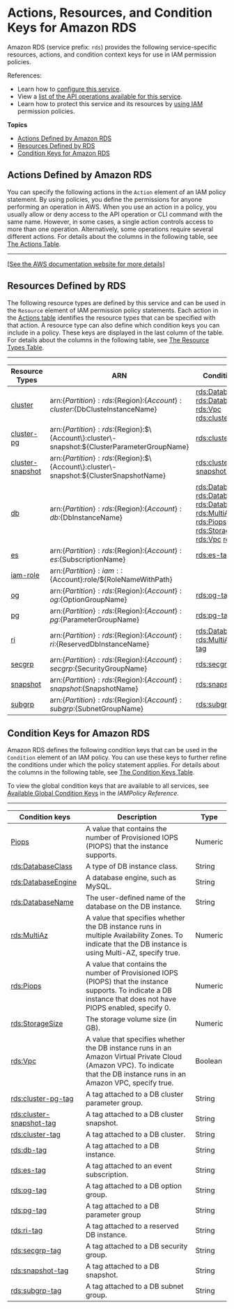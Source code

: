 # Actions, Resources, and Condition Keys for Amazon RDS<a name="list_amazonrds"></a>

Amazon RDS \(service prefix: `rds`\) provides the following service\-specific resources, actions, and condition context keys for use in IAM permission policies\.

References:
+ Learn how to [configure this service](http://docs.aws.amazon.com/AmazonRDS/latest/UserGuide/)\.
+ View a [list of the API operations available for this service](http://docs.aws.amazon.com/AmazonRDS/latest/APIReference/)\.
+ Learn how to protect this service and its resources by [using IAM](http://docs.aws.amazon.com/AmazonRDS/latest/UserGuide/UsingWithRDS.IAM.html) permission policies\.

**Topics**
+ [Actions Defined by Amazon RDS](#amazonrds-actions-as-permissions)
+ [Resources Defined by RDS](#amazonrds-resources-for-iam-policies)
+ [Condition Keys for Amazon RDS](#amazonrds-policy-keys)

## Actions Defined by Amazon RDS<a name="amazonrds-actions-as-permissions"></a>

You can specify the following actions in the `Action` element of an IAM policy statement\. By using policies, you define the permissions for anyone performing an operation in AWS\. When you use an action in a policy, you usually allow or deny access to the API operation or CLI command with the same name\. However, in some cases, a single action controls access to more than one operation\. Alternatively, some operations require several different actions\. For details about the columns in the following table, see [The Actions Table](reference_policies_actions-resources-contextkeys.md#actions_table)\.


****  
[\[See the AWS documentation website for more details\]](http://docs.aws.amazon.com/IAM/latest/UserGuide/list_amazonrds.html)

## Resources Defined by RDS<a name="amazonrds-resources-for-iam-policies"></a>

The following resource types are defined by this service and can be used in the `Resource` element of IAM permission policy statements\. Each action in the [Actions table](#amazonrds-actions-as-permissions) identifies the resource types that can be specified with that action\. A resource type can also define which condition keys you can include in a policy\. These keys are displayed in the last column of the table\. For details about the columns in the following table, see [The Resource Types Table](reference_policies_actions-resources-contextkeys.md#resources_table)\.


****  

| Resource Types | ARN | Condition Keys | 
| --- | --- | --- | 
| [cluster](http://docs.aws.amazon.com/AmazonRDS/latest/UserGuide/Aurora.Managing.html) | arn:$\{Partition\}:rds:$\{Region\}:$\{Account\}:cluster:$\{DbClusteInstanceName\} | [rds:DatabaseEngine](#amazonrds-rds_DatabaseEngine) [rds:DatabaseName](#amazonrds-rds_DatabaseName) [rds:Vpc](#amazonrds-rds_Vpc) [rds:cluster\-tag](#amazonrds-rds_cluster-tag)  | 
| [cluster\-pg](http://docs.aws.amazon.com/AmazonRDS/latest/UserGuide/USER_WorkingWithParamGroups.html) | arn:$\{Partition\}:rds:$\{Region\}:$\{Account\}:cluster\-snapshot:$\{ClusterParameterGroupName\} | [rds:cluster\-pg\-tag](#amazonrds-rds_cluster-pg-tag)  | 
| [cluster\-snapshot](http://docs.aws.amazon.com/AmazonRDS/latest/UserGuide/USER_WorkingWithAutomatedBackups.html) | arn:$\{Partition\}:rds:$\{Region\}:$\{Account\}:cluster\-snapshot:$\{ClusterSnapshotName\} | [rds:cluster\-snapshot\-tag](#amazonrds-rds_cluster-snapshot-tag)  | 
| [db](http://docs.aws.amazon.com/AmazonRDS/latest/UserGuide/Overview.DBInstance.html) | arn:$\{Partition\}:rds:$\{Region\}:$\{Account\}:db:$\{DbInstanceName\} | [rds:DatabaseClass](#amazonrds-rds_DatabaseClass) [rds:DatabaseEngine](#amazonrds-rds_DatabaseEngine) [rds:DatabaseName](#amazonrds-rds_DatabaseName) [rds:MultiAz](#amazonrds-rds_MultiAz) [rds:Piops](#amazonrds-rds_Piops) [rds:StorageSize](#amazonrds-rds_StorageSize) [rds:Vpc](#amazonrds-rds_Vpc) [rds:db\-tag](#amazonrds-rds_db-tag)  | 
| [es](http://docs.aws.amazon.com/AmazonRDS/latest/UserGuide/USER_Events.html) | arn:$\{Partition\}:rds:$\{Region\}:$\{Account\}:es:$\{SubscriptionName\} | [rds:es\-tag](#amazonrds-rds_es-tag)  | 
| [iam\-role](http://docs.aws.amazon.com/AmazonRDS/latest/UserGuide/UsingWithRDS.IAM.html) | arn:$\{Partition\}:iam::$\{Account\}:role/$\{RoleNameWithPath\} |  | 
| [og](http://docs.aws.amazon.com/AmazonRDS/latest/UserGuide/USER_WorkingWithOptionGroups.html) | arn:$\{Partition\}:rds:$\{Region\}:$\{Account\}:og:$\{OptionGroupName\} | [rds:og\-tag](#amazonrds-rds_og-tag)  | 
| [pg](http://docs.aws.amazon.com/AmazonRDS/latest/UserGuide/USER_WorkingWithParamGroups.html) | arn:$\{Partition\}:rds:$\{Region\}:$\{Account\}:pg:$\{ParameterGroupName\} | [rds:pg\-tag](#amazonrds-rds_pg-tag)  | 
| [ri](http://docs.aws.amazon.com/AmazonRDS/latest/UserGuide/USER_WorkingWithReservedDBInstances.html) | arn:$\{Partition\}:rds:$\{Region\}:$\{Account\}:ri:$\{ReservedDbInstanceName\} | [rds:DatabaseClass](#amazonrds-rds_DatabaseClass) [rds:MultiAz](#amazonrds-rds_MultiAz) [rds:ri\-tag](#amazonrds-rds_ri-tag)  | 
| [secgrp](http://docs.aws.amazon.com/AmazonRDS/latest/UserGuide/USER_WorkingWithSecurityGroups.html) | arn:$\{Partition\}:rds:$\{Region\}:$\{Account\}:secgrp:$\{SecurityGroupName\} | [rds:secgrp\-tag](#amazonrds-rds_secgrp-tag)  | 
| [snapshot](http://docs.aws.amazon.com/AmazonRDS/latest/UserGuide/USER_WorkingWithAutomatedBackups.html) | arn:$\{Partition\}:rds:$\{Region\}:$\{Account\}:snapshot:$\{SnapshotName\} | [rds:snapshot\-tag](#amazonrds-rds_snapshot-tag)  | 
| [subgrp](http://docs.aws.amazon.com/AmazonRDS/latest/UserGuide/USER_VPC.Scenarios.html#USER_VPC.Scenario1) | arn:$\{Partition\}:rds:$\{Region\}:$\{Account\}:subgrp:$\{SubnetGroupName\} | [rds:subgrp\-tag](#amazonrds-rds_subgrp-tag)  | 

## Condition Keys for Amazon RDS<a name="amazonrds-policy-keys"></a>

Amazon RDS defines the following condition keys that can be used in the `Condition` element of an IAM policy\. You can use these keys to further refine the conditions under which the policy statement applies\. For details about the columns in the following table, see [The Condition Keys Table](reference_policies_actions-resources-contextkeys.md#context_keys_table)\.

To view the global condition keys that are available to all services, see [Available Global Condition Keys](http://docs.aws.amazon.com/IAM/latest/UserGuide/reference_policies_condition-keys.html#AvailableKeys) in the *IAMPolicy Reference*\.


****  

| Condition keys | Description | Type | 
| --- | --- | --- | 
| [Piops](http://docs.aws.amazon.com/AmazonRDS/latest/UserGuide/UsingWithRDS.IAM.Conditions.html) | A value that contains the number of Provisioned IOPS \(PIOPS\) that the instance supports\. | Numeric | 
| [rds:DatabaseClass](http://docs.aws.amazon.com/AmazonRDS/latest/UserGuide/UsingWithRDS.IAM.Conditions.html) | A type of DB instance class\. | String | 
| [rds:DatabaseEngine](http://docs.aws.amazon.com/AmazonRDS/latest/UserGuide/UsingWithRDS.IAM.Conditions.html) | A database engine, such as MySQL\. | String | 
| [rds:DatabaseName](http://docs.aws.amazon.com/AmazonRDS/latest/UserGuide/UsingWithRDS.IAM.Conditions.html) | The user\-defined name of the database on the DB instance\. | String | 
| [rds:MultiAz](http://docs.aws.amazon.com/AmazonRDS/latest/UserGuide/UsingWithRDS.IAM.Conditions.html) | A value that specifies whether the DB instance runs in multiple Availability Zones\. To indicate that the DB instance is using Multi\-AZ, specify true\. | Numeric | 
| [rds:Piops](http://docs.aws.amazon.com/AmazonRDS/latest/UserGuide/UsingWithRDS.IAM.Conditions.html) | A value that contains the number of Provisioned IOPS \(PIOPS\) that the instance supports\. To indicate a DB instance that does not have PIOPS enabled, specify 0\. | Numeric | 
| [rds:StorageSize](http://docs.aws.amazon.com/AmazonRDS/latest/UserGuide/UsingWithRDS.IAM.Conditions.html) | The storage volume size \(in GB\)\. | Numeric | 
| [rds:Vpc](http://docs.aws.amazon.com/AmazonRDS/latest/UserGuide/UsingWithRDS.IAM.Conditions.html) | A value that specifies whether the DB instance runs in an Amazon Virtual Private Cloud \(Amazon VPC\)\. To indicate that the DB instance runs in an Amazon VPC, specify true\. | Boolean | 
| [rds:cluster\-pg\-tag](http://docs.aws.amazon.com/AmazonRDS/latest/UserGuide/UsingWithRDS.IAM.Conditions.html) | A tag attached to a DB cluster parameter group\. | String | 
| [rds:cluster\-snapshot\-tag](http://docs.aws.amazon.com/AmazonRDS/latest/UserGuide/UsingWithRDS.IAM.Conditions.html) | A tag attached to a DB cluster snapshot\. | String | 
| [rds:cluster\-tag](http://docs.aws.amazon.com/AmazonRDS/latest/UserGuide/UsingWithRDS.IAM.Conditions.html) | A tag attached to a DB cluster\. | String | 
| [rds:db\-tag](http://docs.aws.amazon.com/AmazonRDS/latest/UserGuide/UsingWithRDS.IAM.Conditions.html) | A tag attached to a DB instance\. | String | 
| [rds:es\-tag](http://docs.aws.amazon.com/AmazonRDS/latest/UserGuide/UsingWithRDS.IAM.Conditions.html) | A tag attached to an event subscription\. | String | 
| [rds:og\-tag](http://docs.aws.amazon.com/AmazonRDS/latest/UserGuide/UsingWithRDS.IAM.Conditions.html) | A tag attached to a DB option group\. | String | 
| [rds:pg\-tag](http://docs.aws.amazon.com/AmazonRDS/latest/UserGuide/UsingWithRDS.IAM.Conditions.html) | A tag attached to a DB parameter group | String | 
| [rds:ri\-tag](http://docs.aws.amazon.com/AmazonRDS/latest/UserGuide/UsingWithRDS.IAM.Conditions.html) | A tag attached to a reserved DB instance\. | String | 
| [rds:secgrp\-tag](http://docs.aws.amazon.com/AmazonRDS/latest/UserGuide/UsingWithRDS.IAM.Conditions.html) | A tag attached to a DB security group\. | String | 
| [rds:snapshot\-tag](http://docs.aws.amazon.com/AmazonRDS/latest/UserGuide/UsingWithRDS.IAM.Conditions.html) | A tag attached to a DB snapshot\. | String | 
| [rds:subgrp\-tag](http://docs.aws.amazon.com/AmazonRDS/latest/UserGuide/UsingWithRDS.IAM.Conditions.html) | A tag attached to a DB subnet group\. | String | 